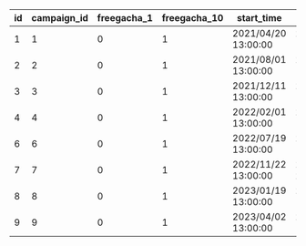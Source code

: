 |id|campaign_id|freegacha_1|freegacha_10|start_time|end_time|stock_10_flag|relation_id|relation_count|
| --- | --- | --- | --- | --- | --- | --- | --- | --- |
|1|1|0|1|2021/04/20 13:00:00|2021/04/30 12:59:59|0|0|0|
|2|2|0|1|2021/08/01 13:00:00|2021/08/12 12:59:59|0|0|0|
|3|3|0|1|2021/12/11 13:00:00|2021/12/24 12:59:59|0|0|0|
|4|4|0|1|2022/02/01 13:00:00|2022/02/15 12:59:59|1|0|0|
|6|6|0|1|2022/07/19 13:00:00|2022/08/05 12:59:59|1|0|0|
|7|7|0|1|2022/11/22 13:00:00|2022/12/06 22:59:59|1|0|0|
|8|8|0|1|2023/01/19 13:00:00|2023/02/02 12:59:59|1|0|0|
|9|9|0|1|2023/04/02 13:00:00|2023/04/09 12:59:59|1|0|0|